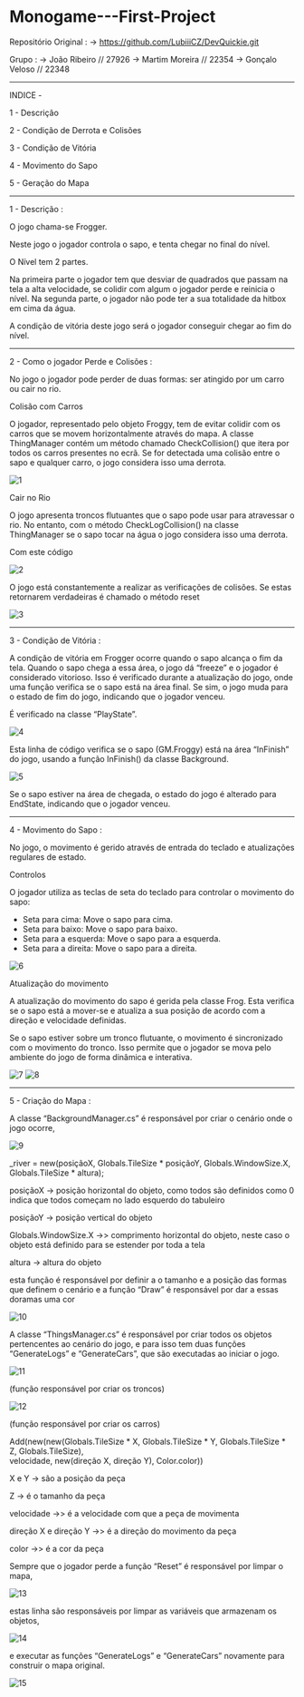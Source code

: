 # Monogame---First-Project

Repositório Original :
 -> https://github.com/LubiiiCZ/DevQuickie.git

Grupo :
 -> João Ribeiro // 27926
 -> Martim Moreira // 22354
 -> Gonçalo Veloso // 22348
_________________________________________________________________________________
INDICE - 

1 - Descrição

2 - Condição de Derrota e Colisões

3 - Condição de Vitória

4 - Movimento do Sapo

5 - Geração do Mapa

_________________________________________________________________________________

 1 - Descrição :

O jogo chama-se Frogger.

Neste jogo o jogador controla o sapo, e tenta chegar no final do nível.

O Nível tem 2 partes.

Na primeira parte o jogador tem que desviar de quadrados que passam na tela a alta velocidade, se colidir com algum o jogador perde e reinicia o nível.
Na segunda parte, o jogador não pode ter a sua totalidade da hitbox em cima da água.

A condição de vitória deste jogo será o jogador conseguir chegar ao fim do nível.

_________________________________________________________________________________

2 - Como o jogador Perde e Colisões :

No jogo o jogador pode perder de duas formas: ser atingido por um carro ou cair no rio.

Colisão com Carros 

O jogador, representado pelo objeto Froggy, tem de evitar colidir com os carros que se movem horizontalmente através do mapa. A classe ThingManager contém um método chamado CheckCollision() que itera por todos os carros presentes no ecrã. Se for detectada uma colisão entre o sapo e qualquer carro, o jogo considera isso uma derrota.

![1](https://github.com/DigitalGameDevTeam/Monogame---First-Project/assets/148542897/aecc1f05-c3b8-4f88-95d7-79360972e173)

Cair no Rio

O jogo apresenta troncos flutuantes que o sapo pode usar para atravessar o rio. No entanto, com o método CheckLogCollision() na classe ThingManager se o sapo tocar na água o jogo considera isso uma derrota.

Com este código 

![2](https://github.com/DigitalGameDevTeam/Monogame---First-Project/assets/148542897/27d97e55-7ea2-49b9-b66f-32dd410f29df)

O jogo está constantemente a realizar as verificações de colisões. Se estas retornarem verdadeiras é chamado o método reset

![3](https://github.com/DigitalGameDevTeam/Monogame---First-Project/assets/148542897/1b9eb292-160d-4c26-bd9e-b6794ed5989b)

_________________________________________________________________________________

3 - Condição de Vitória :

A condição de vitória em Frogger ocorre quando o sapo alcança o fim da tela. Quando o sapo chega a essa área, o jogo dá “freeze” e o jogador é considerado vitorioso. Isso é verificado durante a atualização do jogo, onde uma função verifica se o sapo está na área final. Se sim, o jogo muda para o estado de fim do jogo, indicando que o jogador venceu.

É verificado na classe “PlayState”.

![4](https://github.com/DigitalGameDevTeam/Monogame---First-Project/assets/148542897/80df7001-fecb-4750-b67a-2894b2ce6d04)

Esta linha de código verifica se o sapo (GM.Froggy) está na área “InFinish” do jogo, usando a função InFinish() da classe Background.

![5](https://github.com/DigitalGameDevTeam/Monogame---First-Project/assets/148542897/2adb0098-cdf6-48d9-a17e-dc70841d4d51)

Se o sapo estiver na área de chegada, o estado do jogo é alterado para EndState, indicando que o jogador venceu.

_________________________________________________________________________________

4 - Movimento do Sapo :

No jogo, o movimento é gerido através de entrada do teclado e atualizações regulares de estado.

Controlos

O jogador utiliza as teclas de seta do teclado para controlar o movimento do sapo: 
- Seta para cima: Move o sapo para cima. 
- Seta para baixo: Move o sapo para baixo. 
- Seta para a esquerda: Move o sapo para a esquerda. 
- Seta para a direita: Move o sapo para a direita.

![6](https://github.com/DigitalGameDevTeam/Monogame---First-Project/assets/148542897/c69aece0-1e1e-4065-b1e0-de86ac44bf96)


Atualização do movimento

A atualização do movimento do sapo é gerida pela classe Frog. Esta verifica se o sapo está a mover-se e atualiza a sua posição de acordo com a direção e velocidade definidas.

Se o sapo estiver sobre um tronco flutuante, o movimento é sincronizado com o movimento do tronco. 
Isso permite que o jogador se mova pelo ambiente do jogo de forma dinâmica e interativa.

![7](https://github.com/DigitalGameDevTeam/Monogame---First-Project/assets/148542897/8275572b-b030-45c4-8b80-974f77189733) ![8](https://github.com/DigitalGameDevTeam/Monogame---First-Project/assets/148542897/4e20a11d-ba43-4d05-be87-f088c72c955b)

_________________________________________________________________________________

 5 - Criação do Mapa : 
	
  A classe “BackgroundManager.cs” é responsável por criar o cenário onde o jogo ocorre, 
  
![9](https://github.com/DigitalGameDevTeam/Monogame---First-Project/assets/148542897/bed34172-3091-44d0-8941-689e2a617575)

_river = new(posiçãoX, Globals.TileSize * posiçãoY, Globals.WindowSize.X, Globals.TileSize * altura);

posiçãoX -> posição horizontal do objeto, como todos são definidos como 0 indica que todos começam no lado esquerdo do tabuleiro 

posiçãoY -> posição vertical do objeto 

Globals.WindowSize.X ->> comprimento horizontal do objeto, neste caso o objeto está definido para se
estender por toda a tela

altura -> altura do objeto 


esta função é responsável por definir a o tamanho e a posição das formas que definem o cenário e a função “Draw” é responsável por dar a essas doramas uma cor 

![10](https://github.com/DigitalGameDevTeam/Monogame---First-Project/assets/148542897/233bc1ba-848e-4cad-99f9-1c3420ccb8e3)

A classe “ThingsManager.cs” é responsável por criar todos os objetos pertencentes ao cenário do jogo, e para isso tem duas funções “GenerateLogs” e “GenerateCars”, que são executadas ao iniciar o jogo.

![11](https://github.com/DigitalGameDevTeam/Monogame---First-Project/assets/148542897/51837583-59b7-474e-a76c-37bd44d24fe2) 

(função responsável por criar os troncos) 

![12](https://github.com/DigitalGameDevTeam/Monogame---First-Project/assets/148542897/3ac8e8e7-08a4-4930-9ab7-241b8deaa594)

(função responsável por criar os carros)




   Add(new(new(Globals.TileSize * X, Globals.TileSize * Y, Globals.TileSize * Z, Globals.TileSize),     
        velocidade, new(direção X, direção Y), Color.color))
	
X e Y -> são a posição da peça 

Z -> é o tamanho da peça 

velocidade ->> é a velocidade com que a peça de movimenta

direção X e direção Y ->> é a direção do movimento da peça

color ->> é a cor da peça


Sempre que o jogador perde a função “Reset” é responsável por limpar o mapa, 

![13](https://github.com/DigitalGameDevTeam/Monogame---First-Project/assets/148542897/9b24ba3b-5463-428f-ae38-486c01fe729d)

estas linha são responsáveis por limpar as variáveis que armazenam os objetos,

![14](https://github.com/DigitalGameDevTeam/Monogame---First-Project/assets/148542897/e398c16e-24fc-47fa-b641-3ebef8313ddd)

e executar as funções “GenerateLogs” e “GenerateCars” novamente para construir o mapa original.

![15](https://github.com/DigitalGameDevTeam/Monogame---First-Project/assets/148542897/b8b35958-1c24-42f1-8df4-4e5a49cf476f)


















